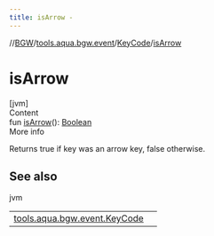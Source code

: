 ```yaml
---
title: isArrow -
---
```

//[BGW](../../../index.md)/[tools.aqua.bgw.event](../index.md)/[KeyCode](index.md)/[isArrow](is-arrow.md)



# isArrow  
[jvm]  
Content  
fun [isArrow](is-arrow.md)(): [Boolean](https://kotlinlang.org/api/latest/jvm/stdlib/kotlin/-boolean/index.html)  
More info  


Returns true if key was an arrow key, false otherwise.



## See also  
  
jvm  
  
| | |
|---|---|
| <a name="tools.aqua.bgw.event/KeyCode/isArrow/#/PointingToDeclaration/"></a>[tools.aqua.bgw.event.KeyCode](is-navigation.md)| <a name="tools.aqua.bgw.event/KeyCode/isArrow/#/PointingToDeclaration/"></a>|
  
  



